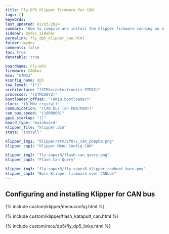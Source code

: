 ```yaml
---
title: Fly-DP5 Klipper firmware for CAN
tags: []
keywords: 
last_updated: 02/03/2024
summary: "How to compile and install the klipper firmware running on a Fly-DP5 for CAN"
sidebar: mydoc_sidebar
permalink: fly_dp5_klipper_can.html
folder: mydoc
comments: false
toc: true
datatable: true

boardname: Fly-DP5
firmware: CANbus
mcu: "STM32"
kconfig_name: dp5
low_level: "[*]"
architecture: "(STMicroelectronics STM32)"
processor: "(STM32072)"
bootloader_offset: "(8KiB bootloader)"
clock: "(8 MHz crystal)"
communication: "(CAN bus (on PB8/PB9))"
can_bus_speed: "(1000000)"
gpio_startup: "()"
board_type: "mainboard"
klipper_file: "klipper.bin"
state: "install"

klipper_img1: "klipper/stm32f072_can_pb8pb9.png"
klipper_cap1: "Klipper Menu Config CAN"

klipper_img2: "fly-super8/flash-can_query.png"
klipper_cap2: "Flash Can Query"

klipper_img3: "fly-super8/fly-super8_klipper_canboot_burn.png"
klipper_cap3: "Burn Klipper firmware over CANbus"
---
```


## Configuring and installing Klipper for CAN bus

{% include custom/klipper/menuconfig.html %}

{% include custom/klipper/flash_katapult_can.html %}

{% include custom/mcu/dp5/fly_dp5_links.html %}
